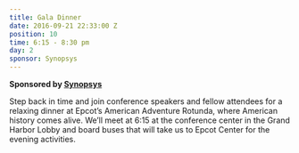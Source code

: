 ```yaml
---
title: Gala Dinner
date: 2016-09-21 22:33:00 Z
position: 10
time: 6:15 - 8:30 pm
day: 2
sponsor: Synopsys
---
```


**Sponsored by [Synopsys](http://www.synopsys.com/home.aspx)**

Step back in time and join conference speakers and fellow attendees for a relaxing dinner at Epcot’s American Adventure Rotunda, where American history comes alive. We’ll meet at 6:15 at the conference center in the Grand Harbor Lobby and board buses that will take us to Epcot Center for the evening activities.
